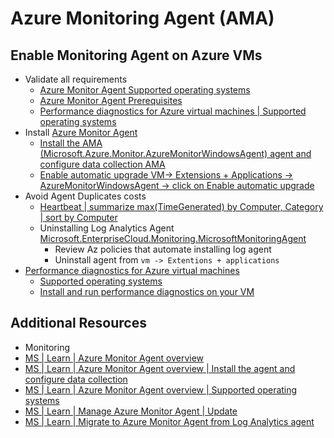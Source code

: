 # Azure Monitoring Agent (AMA)

## Enable Monitoring Agent on Azure VMs

- Validate all requirements
  - [Azure Monitor Agent Supported operating systems][3]
  - [Azure Monitor Agent Prerequisites][1]
  - [Performance diagnostics for Azure virtual machines | Supported operating systems][2]
- Install [Azure Monitor Agent][4]
  - [Install the AMA (Microsoft.Azure.Monitor.AzureMonitorWindowsAgent) agent and configure data collection AMA][6]
  - [Enable automatic upgrade VM-> Extensions + Applications -> AzureMonitorWindowsAgent ->  click on Enable automatic upgrade][7]
- Avoid Agent Duplicates costs
  - [Heartbeat | summarize max(TimeGenerated) by Computer, Category | sort by Computer][12]
  - Uninstalling Log Analytics Agent [Microsoft.EnterpriseCloud.Monitoring.MicrosoftMonitoringAgent][11]
    - Review Az policies that automate installing log agent
    - Uninstall agent from `vm -> Extentions + applications`
- [Performance diagnostics for Azure virtual machines][8]
  - [Supported operating systems][9]
  - [Install and run performance diagnostics on your VM][10]

## Additional Resources

- Monitoring
- [MS | Learn | Azure Monitor Agent overview][4]
- [MS | Learn | Azure Monitor Agent overview | Install the agent and configure data collection][6]
- [MS | Learn | Azure Monitor Agent overview | Supported operating systems][8]
- [MS | Learn | Manage Azure Monitor Agent | Update][7]
- [MS | Learn | Migrate to Azure Monitor Agent from Log Analytics agent][5]

[1]: https://learn.microsoft.com/en-us/azure/azure-monitor/agents/azure-monitor-agent-manage?tabs=azure-portal#prerequisites
[2]: https://learn.microsoft.com/en-us/troubleshoot/azure/virtual-machines/performance-diagnostics#supported-operating-systems
[3]: https://learn.microsoft.com/en-us/azure/azure-monitor/agents/agents-overview#supported-operating-systems
[4]: https://learn.microsoft.com/en-us/azure/azure-monitor/agents/agents-overview
[5]: https://learn.microsoft.com/en-us/azure/azure-monitor/agents/azure-monitor-agent-migration
[6]: https://learn.microsoft.com/en-us/azure/azure-monitor/agents/agents-overview#install-the-agent-and-configure-data-collection
[7]: https://learn.microsoft.com/en-us/azure/azure-monitor/agents/azure-monitor-agent-manage?tabs=azure-portal#update
[8]: https://learn.microsoft.com/en-us/troubleshoot/azure/virtual-machines/performance-diagnostics
[9]: https://learn.microsoft.com/en-us/troubleshoot/azure/virtual-machines/performance-diagnostics#supported-operating-systems
[10]: https://learn.microsoft.com/en-us/troubleshoot/azure/virtual-machines/performance-diagnostics#install-and-run-performance-diagnostics-on-your-vm
[11]: https://learn.microsoft.com/en-us/azure/virtual-machines/extensions/oms-windows#extension-schema
[12]: https://learn.microsoft.com/en-us/azure/azure-monitor/vm/vminsights-enable-overview#migrate-from-log-analytics-agent-to-azure-monitor-agent
